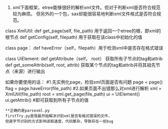 1.   xml下面框架，etree能够很好的解析xml文件。但对于判断xml是否符合规范较为麻烦。
但另外的一个包，sax却能很容易地判断xml文件格式是否符合规范。

class XmlUtil:
	def get_page(self, file_path)   用于返回一个etree的根，即xml的根节点
	def getConfig(self, filepath)   用于获取在该class中初始化的值

class page：
	def haveError（self，filepath）用于检测xml中是否存在格式错误

class UiElement:
	def getAttribute（self， root） 获取所有子节点的tag和attrib
	def get_someAttrib(self, root, attrib)   获取某个节点的tag和attrib并将其祖先节点（来源）进行输出



如果你要使用的话：
	#1.先实例化page，检验xml页面是否有问题
	page = page()    
	flag = page.haveError(file_path)
	#2.如果页面不出错那么对xml进行解析
	xml = XmlUtil(file_path)
	root = xml.get_page(file_path)
	ui = UiElement()
	ui.getAttrib()
	#即可获取到所有子节点的值
	
	
	**正确的是parsexml.py    
	firstTry.py是我最开始解决识别xml是否有格式错误的文件，
	但是字节识别的方式影响读取速度，代码繁杂，导致存在一些bug